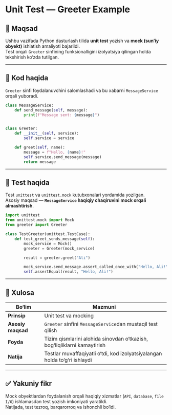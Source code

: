 # Unit Test — Greeter Example

## 🎯 Maqsad
Ushbu vazifada Python dasturlash tilida **unit test** yozish va **mock (sun’iy obyekt)** ishlatish amaliyoti bajarildi.  
Test orqali `Greeter` sinfining funksionalligini izolyatsiya qilingan holda tekshirish ko‘zda tutilgan.

---

## 🧩 Kod haqida
`Greeter` sinfi foydalanuvchini salomlashadi va bu xabarni `MessageService` orqali yuboradi.

```python
class MessageService:
    def send_message(self, message):
        print(f"Message sent: {message}")


class Greeter:
    def __init__(self, service):
        self.service = service

    def greet(self, name):
        message = f"Hello, {name}!"
        self.service.send_message(message)
        return message
```

---

## 🧪 Test haqida
Test `unittest` va `unittest.mock` kutubxonalari yordamida yozilgan.  
Asosiy maqsad — **`MessageService` haqiqiy chaqiruvini mock orqali almashtirish**.

```python
import unittest
from unittest.mock import Mock
from greeter import Greeter

class TestGreeter(unittest.TestCase):
    def test_greet_sends_message(self):
        mock_service = Mock()
        greeter = Greeter(mock_service)

        result = greeter.greet("Ali")

        mock_service.send_message.assert_called_once_with("Hello, Ali!")
        self.assertEqual(result, "Hello, Ali!")
```

---

## 🧠 Xulosa
| Bo‘lim | Mazmuni |
|--------|----------|
| **Prinsip** | Unit test va mocking |
| **Asosiy maqsad** | `Greeter` sinfini `MessageService`dan mustaqil test qilish |
| **Foyda** | Tizim qismlarini alohida sinovdan o‘tkazish, bog‘liqliklarni kamaytirish |
| **Natija** | Testlar muvaffaqiyatli o‘tdi, kod izolyatsiyalangan holda to‘g‘ri ishlaydi |

---

## ✅ Yakuniy fikr
Mock obyektlardan foydalanish orqali haqiqiy xizmatlar (`API`, `database`, `file I/O`) ishlamasdan test yozish imkoniyati yaratildi.  
Natijada, test tezroq, barqarorroq va ishonchli bo‘ldi.
